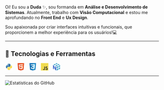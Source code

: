 
Oi! Eu sou a **Duda** ✨, sou formanda em **Análise e Desenvolvimento de Sistemas**. Atualmente, trabalho com **Visão Computacional** e estou me aprofundando no **Front End** e **Ux Design**. 

Sou apaixonada por criar interfaces intuitivas e funcionais, que proporcionem a melhor experiência para os usuários!💻

---

## 🚀 Tecnologias e Ferramentas  

<div>  
    <div style="display: inline-block; margin-right: 10px;">  
        <img src="https://raw.githubusercontent.com/devicons/devicon/master/icons/python/python-original.svg" width="25" />  
    </div>  
    <div style="display: inline-block; margin-right: 10px;">  
        <img src="https://raw.githubusercontent.com/devicons/devicon/master/icons/html5/html5-original.svg" width="25" />  
    </div>  
    <div style="display: inline-block; margin-right: 10px;">  
        <img src="https://raw.githubusercontent.com/devicons/devicon/master/icons/css3/css3-original.svg" width="25" />  
    </div>  
    <div style="display: inline-block; margin-right: 10px;">  
        <img src="https://raw.githubusercontent.com/devicons/devicon/master/icons/javascript/javascript-original.svg" width="25" />  
    </div>  
    <div style="display: inline-block;">  
        <img src="https://raw.githubusercontent.com/devicons/devicon/master/icons/numpy/numpy-original.svg" width="25" />  
    </div>  
</div>  

---

![Estatísticas do GitHub](https://github-readme-stats.vercel.app/api?username=DudaOlivera&show_icons=true&theme=blue)  

